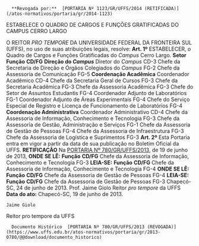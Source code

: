       **Revogada por:**  [PORTARIA Nº 1123/GR/UFFS/2014 (RETIFICADA)](/atos-normativos/portaria/gr/2014-1123) 

   ESTABELECE O QUADRO DE CARGOS E FUNÇÕES GRATIFICADAS DO CAMPUS CERRO LARGO  

 O REITOR *PRO TEMPORE*  DA UNIVERSIDADE FEDERAL DA FRONTEIRA SUL (UFFS), no uso de suas atribuições legais, resolve:   **Art. 1º**  ESTABELECER, o Quadro de Cargos e Funções Gratificadas do *Campus*  Cerro Largo.     **Setor**    **Função**   **CD/FG**     **Direção do *Campus***    Diretor do *Campus*   CD-3     Chefe da Secretaria de Direção e Órgãos Colegiados do *Campus*   FG-2     Chefe da Assessoria de Comunicação   FG-5     **Coordenação Acadêmica**   Coordenador Acadêmico   CD-4     Chefe da Secretaria Geral de Cursos   FG-3     Chefe da Secretaria Acadêmica   FG-3     Chefe da Assessoria Acadêmica   FG-3     Chefe do Setor de Assuntos Estudantis   FG-4     Coordenador Adjunto de Laboratórios   FG-1     Coordenador Adjunto de Áreas Experimentais   FG-4     Chefe do Serviço Especial de Registro e Licença de Funcionamento de Laboratórios   FG-4     **Coordenação Administrativa**   Coordenador Administrativo   CD-4     Chefe da Assessoria de Informação, Conhecimento e Tecnologia   FG-3     Chefe da Assessoria de Gestão, Administração e Serviços   FG-1     Chefe da Assessoria de Gestão de Pessoas   FG-4     Chefe da Assessoria de Infraestrutura   FG-3     Chefe da Assessoria de Logística e Suprimentos   FG-3       **Art. 2º**  Esta Portaria entra em vigor a partir da data de sua publicação no Boletim Oficial da UFFS.   **RETIFICAÇÃO**   Na [PORTARIA Nº 780/GR/UFFS/2013](https://www.uffs.edu.br/atos-normativos/portaria/gr/2013-0780), de 19 de junho de 2013,   **ONDE SE LÊ:**      **Função**   **CD/FG**     Chefe da Assessoria de Informação, Conhecimento e Tecnologia   FG-3       **LEIA-SE:**      **Função**   **CD/FG**     Chefe da Assessoria de Informação, Conhecimento e Tecnologia   FG-4       **ONDE SE LÊ:**      **Função**   **CD/FG**     Chefe da Assessoria de Gestão de Pessoas   FG-4       **LEIA-SE:**      **Função**   **CD/FG**     Chefe da Assessoria de Gestão de Pessoas   FG-3         Chapecó-SC, 24 de junho de 2013.   Prof. Jaime Giolo Reitor *pro tempore*  da UFFS      **Data do ato:** Chapecó-SC, 19 de junho de 2013.   
 

    Jaime Giolo   
 Reitor pro tempore da UFFS 

      Documento Histórico  [PORTARIA Nº 780/GR/UFFS/2013 (REVOGADA)](https://www.uffs.edu.br/atos-normativos/portaria/gr/2013-0780/@@download/documento_historico)     
      